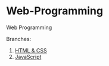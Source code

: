 # Web-Programming
Web Programming

Branches:

1. <a href="https://github.com/maunashjani/WebProgramming/tree/JavaScript">HTML & CSS</a>
2. <a href="https://github.com/maunashjani/WebProgramming/tree/JavaScript">JavaScript</a>
